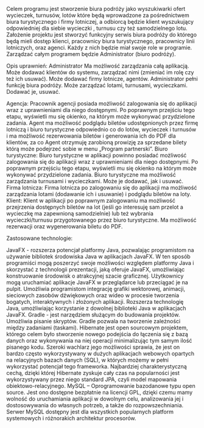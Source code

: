 Celem programu jest stworzenie biura podróży jako wyszukiwarki ofert wycieczek, turnusów, lotów które będą wprowadzone za pośrednictwem biura turystycznego i firmy lotniczej, a odbiorcą będzie klient wyszukujący odpowiedniej dla siebie wycieczki , turnusu czy też samodzielnego lotu. Założenie projektu jest stworzyć funkcyjny serwis biura podróży do którego będą mieli dostęp klienci, pracownicy biura turystycznego, pracownicy linii lotniczych, oraz agenci. Każdy z nich będzie miał swoje role w programie. Zarządzać całym programem będzie Administrator (biuro podróży). 

Opis uprawnień:
Administrator 
Ma możliwość zarządzania całą aplikacją. Może dodawać klientów do systemu, zarządzać nimi (zmieniać im rolę czy też ich usuwać). Może dodawać firmy lotnicze, agentów. Administrator pełni funkcję biura podróży. Może zarządzać lotami, turnusami, wycieczkami. Dodawać je, usuwać. 

Agencja:
Pracownik agencji posiada możliwość zalogowania się do aplikacji wraz z uprawnieniami dla niego dostępnymi. Po poprawnym przejściu tego etapu, wyświetli mu się okienko, na którym może wykonywać przydzielone zadania. Agent ma możliwość podglądu biletów udostępnionych przez firmę lotniczą i biuro turystyczne odpowiednio co do lotów, wycieczek i turnusów i ma możliwość rezerwowania biletów i generowania ich do PDF dla klientów, za co Agent otrzymuję zarobioną prowizję za sprzedane bilety którą może podejrzeć sobie w menu „Program partnerski”. 
Biuro turystyczne: 
Biuro turystyczne w aplikacji powinno posiadać możliwość zalogowania się do aplikacji wraz z uprawnieniami dla niego dostępnymi. Po poprawnym przejściu tego etapu, wyświetli mu się okienko na którym może wykonywać przydzielone zadania. Biuro turystyczne ma możliwość zarządzania turnusami i wycieczkami. Może je dodawać, jak i usuwać. 
Firma lotnicza: 
Firma lotnicza po zalogowaniu się do aplikacji ma możliwość zarządzania lotami (dodawanie ich i usuwanie) i podglądu biletów na loty.
Klient: 
Klient w aplikacji po poprawnym zalogowaniu ma możliwość przejrzenia dostępnych biletów na lot (jeśli go interesuję sam przelot a wycieczkę ma zapewnioną samodzielnie) lub też wybrania wycieczki/turnusu przygotowanego przez biuro turystyczne. Ma możliwość rezerwacji oraz wygenerowania biletu do PDF.  






Zastosowane technologie:

JavaFX - rozszerza potencjał platformy Java, pozwalając programistom na używanie bibliotek środowiska Java w aplikacjach JavaFX. W ten sposób programiści mogą poszerzyć swoje możliwości względem platformy Java i skorzystać z technologii prezentacji, jaką oferuje JavaFX, umożliwiając konstruowanie środowisk o atrakcyjnej szacie graficznej. Użytkownicy mogą uruchamiać aplikacje JavaFX w przeglądarce lub przeciągać je na pulpit. Umożliwia programistom integrację grafiki wektorowej, animacji, sieciowych zasobów dźwiękowych oraz wideo w procesie tworzenia bogatych, interaktywnych i złożonych aplikacji. Rozszerza technologię Java, umożliwiając korzystanie z dowolnej biblioteki Java w aplikacjach JavaFX.
Gradle -  jest narzędziem służącym do budowania projektów. Umożliwia pisanie skryptów. Gradle pozwala na tworzenie zależności między zadaniami (taskami).
Hibernate jest open sourcowym projektem, którego celem było stworzenie nowego podejścia do łączenia się z bazą danych oraz wykonywania na niej operacji minimalizując tym samym ilość pisanego kodu. Szeroki wachlarz jego możliwości sprawia, że jest on bardzo często wykorzystywany w dużych aplikacjach webowych opartych na relacyjnych bazach danych (SQL), w których możemy w pełni wykorzystać potencjał tego frameworka. Najbardziej charakterystyczną cechą, dzięki której Hibernate zyskuje cały czas na popularności jest wykorzystywany przez niego standard JPA, czyli model mapowania obiektowo-relacyjnego.
MySQL – Oprogramowanie bazodanowe typu open source. Jest ono dostępne bezpłatnie na licencji GPL, dzięki czemu mamy wolność do uruchamiania aplikacji w dowolnym celu, analizowania jej i dostosowywania do własnych potrzeb, a także do rozpowszechniania. Serwer MySQL dostępny jest dla wszystkich popularnych platform systemowych i różnorakich architektur procesorów. 



